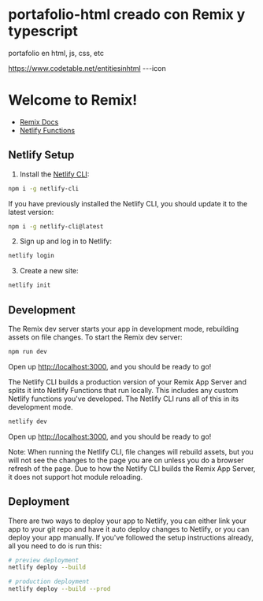 # portafolio-html creado con Remix y typescript
portafolio en html, js, css, etc

https://www.codetable.net/entitiesinhtml    ---icon


# Welcome to Remix!

- [Remix Docs](https://remix.run/docs)
- [Netlify Functions](https://www.netlify.com/products/functions/)

## Netlify Setup

1. Install the [Netlify CLI](https://www.netlify.com/products/dev/):

```sh
npm i -g netlify-cli
```

If you have previously installed the Netlify CLI, you should update it to the latest version:

```sh
npm i -g netlify-cli@latest
```

2. Sign up and log in to Netlify:

```sh
netlify login
```

3. Create a new site:

```sh
netlify init
```

## Development

The Remix dev server starts your app in development mode, rebuilding assets on file changes. To start the Remix dev server:

```sh
npm run dev
```

Open up [http://localhost:3000](http://localhost:3000), and you should be ready to go!

The Netlify CLI builds a production version of your Remix App Server and splits it into Netlify Functions that run locally. This includes any custom Netlify functions you've developed. The Netlify CLI runs all of this in its development mode.

```sh
netlify dev
```

Open up [http://localhost:3000](http://localhost:3000), and you should be ready to go!

Note: When running the Netlify CLI, file changes will rebuild assets, but you will not see the changes to the page you are on unless you do a browser refresh of the page. Due to how the Netlify CLI builds the Remix App Server, it does not support hot module reloading.

## Deployment

There are two ways to deploy your app to Netlify, you can either link your app to your git repo and have it auto deploy changes to Netlify, or you can deploy your app manually. If you've followed the setup instructions already, all you need to do is run this:

```sh
# preview deployment
netlify deploy --build

# production deployment
netlify deploy --build --prod
```
